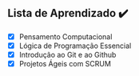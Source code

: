 ## Lista de Aprendizado :heavy_check_mark:

- [x] Pensamento Computacional
- [x] Lógica de Programação Essencial
- [x] Introdução ao Git e ao Github
- [x] Projetos Ágeis com SCRUM
